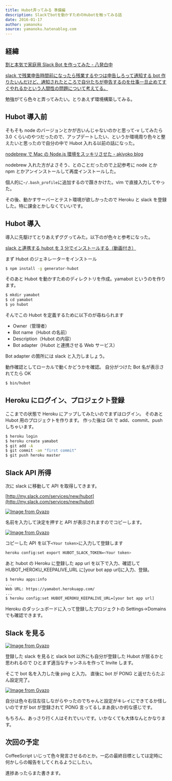 ```yaml
---
title: Hubot弄ってみる 準備編
description: Slackでbotを動かすためのHubotを触ってみる話
date: 2016-01-17
author: yamanoku
source: yamanoku.hatenablog.com
---
```


## 経緯

[割と本気で家庭用 Slack Bot を作ってみた - 八発白中](https://blog.8arrow.org/entry/2016/01/13/183349)

[slack で残業申告時間前になったら残業するやつは申告しろって通知する bot 作りたいんだけど、通知されたところで自分たちが申告するのを仕事一旦止めてすぐやれるかという人間性の問題について考えてる。](https://twitter.com/yamanoku/status/687067575998525440)

勉強がてら色々と弄ってみたい。とりあえず環境構築してみる。

## Hubot 導入前

そもそも node のバージョンとかが古いんじゃないのかと思って-v してみたら 3.0 くらいのやつだったので、アップデートしたい、というか環境周り色々と整えたいと思ったので自分の中で Hubot 入れる以前の話になった。

[nodebrew で Mac の Node.js 環境をスッキリさせた - akiyoko blog](https://akiyoko.hatenablog.jp/entry/2015/06/20/132239)

nodebrew 入れた方がよさそう、とのことだったので上記参考に node とか npm とかアンインストールして再度インストールした。

個人的に`~/.bash_profile`に追加するので躓きかけた。vim で直接入力してやった。

その後、動かすサーバーとテスト環境が欲しかったので Heroku と slack を登録した。特に課金とかしなくていいです。

## Hubot 導入

導入に先駆けてとりあえずググってみた。以下のが色々と参考になった。

[slack と連携する hubot を 3 分でインストールする（動画付き）](https://bitwave.showcase-tv.com/slack%e3%81%a8%e9%80%a3%e6%90%ba%e3%81%99%e3%82%8bhubot%e3%82%923%e5%88%86%e3%81%a7%e3%82%a4%e3%83%b3%e3%82%b9%e3%83%88%e3%83%bc%e3%83%ab/)

まず Hubot のジェネレーターをインストール

```bash
$ npm install -g generator-hubot
```

そのあと Hubot を動かすためのディレクトリを作成。yamabot というのを作ります。

```bash
$ mkdir yamabot
$ cd yamabot
$ yo hubot
```

そんでこの Hubot を定義するために以下のが尋ねられます

- Owner（管理者）
- Bot name（Hubot の名前）
- Description（Hubot の内容）
- Bot adapter（Hubot と連携させる Web サービス）

Bot adapter の箇所には slack と入力しましょう。

動作確認としてローカルで動くかどうかを確認。
自分がつけた Bot 名が表示されてたら OK

```bash
$ bin/hubot
```

## Heroku にログイン、プロジェクト登録

ここまでの状態で Heroku にアップしてみたいのでまずはログイン。
そのあと Hubot 用のプロジェクトを作ります。
作った後は Git で add、commit、push しちゃいます。

```bash
$ heroku login
$ heroku create yamabot
$ git add -A
$ git commit -am "first commit"
$ git push heroku master
```

## Slack API 所得

次に slack に移動して API を取得してきます。

[http://my.slack.com/services/new/hubot](http://my.slack.com/services/new/hubot)

[![Image from Gyazo](https://i.gyazo.com/10c5e0bcff205475bac1a3e7142025b8.png)](https://gyazo.com/10c5e0bcff205475bac1a3e7142025b8)

名前を入力して決定を押すと API が表示されますのでコピーします。

[![Image from Gyazo](https://i.gyazo.com/323ce8c5a952d8090a05a53b4b665c26.png)](https://gyazo.com/323ce8c5a952d8090a05a53b4b665c26)

コピーした API を以下`<Your token>`に入力して登録します

```bash
heroku config:set export HUBOT_SLACK_TOKEN=<Your token>
```

あと hubot の Heroku に登録した app url を以下で入力、確認して
HUBOT_HEROKU_KEEPALIVE_URL に[your bot app url]に入力、登録。

```bash
$ heroku apps:info
...
Web URL: https://yamabot.herokuapp.com/
...
$ heroku config:set HUBOT_HEROKU_KEEPALIVE_URL=[your bot app url]
```

Heroku のダッシュボードに入って登録したプロジェクトの Settings→Domains でも確認できます。

## Slack を見る

[![Image from Gyazo](https://i.gyazo.com/6e2b8677ec2aa84f9291027947e6b42f.png)](https://gyazo.com/6e2b8677ec2aa84f9291027947e6b42f)

登録した slack を見ると slack bot 以外にも自分が登録した Hubot が居るかと思われるので
ひとまず適当なチャンネルを作って Invite します。

そこで bot 名を入力した後 ping と入力。
直後に bot が PONG と返せたらたぶん設定完了。

[![Image from Gyazo](https://i.gyazo.com/d347e4c0add0fb1e3e4408e875061132.png)](https://gyazo.com/d347e4c0add0fb1e3e4408e875061132)

自分は色々右往左往しながらやったのでちゃんと設定がキレイにできてるか怪しいのですが
bot が登録されて PONG 言ってるしまあ良いか的な感じです。

もちろん、あっさり行く人はそれでいいです。いかなくても大体なんとかなります。

## 次回の予定

CoffeeScript いじって色々発言させるのとか。一応の最終目標としては定時に何かしらの報告をしてくれるようにしたい。

進捗あったらまた書きます。
